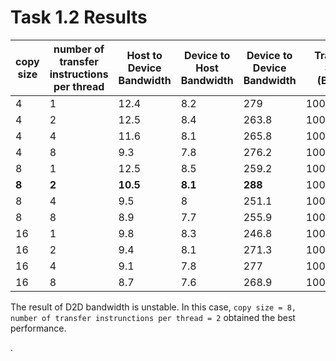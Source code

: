# Task 1.2 Results



| copy size | number of transfer  instructions     per thread | Host to Device Bandwidth | Device to Host Bandwidth | Device to Device Bandwidth | Transfer Size (Bytes) |
| --------- | ----------------------------------------------- | ------------------------ | ------------------------ | -------------------------- | --------------------- |
| 4         | 1                                               | 12.4                     | 8.2                      | 279                        | 100000000             |
| 4         | 2                                               | 12.5                     | 8.4                      | 263.8                      | 100000000             |
| 4         | 4                                               | 11.6                     | 8.1                      | 265.8                      | 100000000             |
| 4         | 8                                               | 9.3                      | 7.8                      | 276.2                      | 100000000             |
| 8         | 1                                               | 12.5                     | 8.5                      | 259.2                      | 100000000             |
| **8**     | **2**                                           | **10.5**                 | **8.1**                  | **288**                    | 100000000             |
| 8         | 4                                               | 9.5                      | 8                        | 251.1                      | 100000000             |
| 8         | 8                                               | 8.9                      | 7.7                      | 255.9                      | 100000000             |
| 16        | 1                                               | 9.8                      | 8.3                      | 246.8                      | 100000000             |
| 16        | 2                                               | 9.4                      | 8.1                      | 271.3                      | 100000000             |
| 16        | 4                                               | 9.1                      | 7.8                      | 277                        | 100000000             |
| 16        | 8                                               | 8.7                      | 7.6                      | 268.9                      | 100000000             |

The result of D2D bandwidth is unstable. In this case, `copy size = 8, number of transfer instrunctions per thread = 2` obtained the best performance.

.